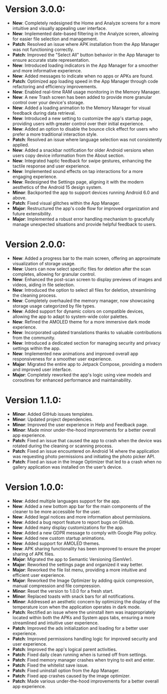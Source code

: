 # Version 3.0.0:

- **New**: Completely redesigned the Home and Analyze screens for a more intuitive and visually
  appealing user interface.
- **New**: Implemented date-based filtering in the Analyze screen, allowing for easier file
  selection and management.
- **Patch**: Resolved an issue where APK installation from the App Manager was not functioning
  correctly.
- **Patch**: Improved the "Select All" button behavior in the App Manager to ensure accurate state
  representation.
- **New**: Introduced loading indicators in the App Manager for a smoother and more informative
  experience.
- **New**: Added messages to indicate when no apps or APKs are found.
- **Patch**: Optimized app loading speed in the App Manager through code refactoring and efficiency
  improvements.
- **New**: Enabled real-time RAM usage monitoring in the Memory Manager.
- **New**: A new Trash screen has been added to provide more granular control over your device's storage.
- **New**: Added a loading animation to the Memory Manager for visual feedback during data
  retrieval.
- **New**: Introduced a new setting to customize the app's startup page, providing users with
  greater control over their initial experience.
- **New**: Added an option to disable the bounce click effect for users who prefer a more
  traditional interaction style.
- **Patch**: Resolved an issue where language selection was not consistently applied.
- **New**: Added a snackbar notification for older Android versions when users copy device
  information from the About section.
- **New**: Integrated haptic feedback for swipe gestures, enhancing the tactile response and user
  experience.
- **New**: Implemented sound effects on tap interactions for a more engaging experience.
- **New**: Redesigned the Settings page, aligning it with the modern aesthetics of the Android 15
  design system.
- **Minor**: Backported the app to support devices running Android 6.0 and above.
- **Patch**: Fixed visual glitches within the App Manager.
- **Major**: Restructured the app's code flow for improved organization and future extensibility.
- **Major**: Implemented a robust error handling mechanism to gracefully manage unexpected
  situations and provide helpful feedback to users.

# Version 2.0.0:

- **New**: Added a progress bar to the main screen, offering an approximate visualization of storage
  usage.
- **New**: Users can now select specific files for deletion after the scan completes, allowing for
  granular control.
- **New**: Enhanced the post-scan screen to display previews of images and videos, aiding in file
  selection.
- **New**: Introduced the option to select all files for deletion, streamlining the cleaning
  process.
- **New**: Completely overhauled the memory manager, now showcasing storage usage categorized by
  file types.
- **New**: Added support for dynamic colors on compatible devices, allowing the app to adapt to
  system-wide color palettes.
- **New**: Refined the AMOLED theme for a more immersive dark mode experience.
- **New**: Incorporated updated translations thanks to valuable contributions from the community.
- **New**: Introduced a dedicated section for managing security and privacy settings within the app.
- **New**: Implemented new animations and improved overall app responsiveness for a smoother user
  experience.
- **Major**: Migrated the entire app to Jetpack Compose, providing a modern and improved user
  interface.
- **Major**: Completely reworked the app's logic using view models and coroutines for enhanced
  performance and maintainability.

# Version 1.1.0:

- **Minor**: Added GitHub issues templates.
- **Minor**: Updated project dependencies.
- **Minor**: Improved the user experience in Help and Feedback page.
- **Minor**: Made minor under-the-hood improvements for a better overall app experience.
- **Patch**: Fixed an issue that caused the app to crash when the device was rotated during the
  cleaning or scanning process.
- **Patch**: Fixed an issue encountered on Android 14 where the application was requesting photo
  permissions and initiating the photo picker API.
- **Patch**: Fixed an issue in the Image Optimizer that led to a crash when no gallery application
  was installed on the user’s device.

# Version 1.0.0:

- **New**: Added multiple languages support for the app.
- **New**: Added a new bottom app bar for the main components of the cleaner to be more accessible
  for the user.
- **New**: Added legal notices and more information about permissions.
- **New**: Added a bug report feature to report bugs on GitHub.
- **New**: Added many display customizations for the app.
- **New**: Added a new GDPR message to comply with Google Play policy.
- **New**: Added new custom startup animations.
- **New**: Added support for AMOLED themes.
- **New**: APK sharing functionality has been improved to ensure the proper sharing of APK files.
- **Major**: Migrated the app to Semantic Versioning (SemVer).
- **Major**: Reworked the settings page and organized it way better.
- **Major**: Reworked the file list menu, providing a more intuitive and efficient user experience.
- **Major**: Reworked the Image Optimizer by adding quick compression, manual compression and file
  compression.
- **Minor**: Reset the version to 1.0.0 for a fresh start.
- **Minor**: Replaced toasts with snack bars for all notifications.
- **Minor**: Addressed an aesthetic concern by optimizing the display of the temperature icon when
  the application operates in dark mode.
- **Patch**: Rectified an issue where the uninstall item was inappropriately located within both the
  APKs and System apps tabs, ensuring a more streamlined and intuitive user experience.
- **Patch**: Improved the ads initialization and loading for a better user experience.
- **Patch**: Improved permissions handling logic for improved security and user experience.
- **Patch**: Improved the app's logical parent activities.
- **Patch**: Fixed daily clean running when is turned off from settings.
- **Patch**: Fixed memory manager crashes when trying to exit and enter.
- **Patch**: Fixed the whitelist save issue.
- **Patch**: Fixed uninstall option from the App Manager.
- **Patch**: Fixed app crashes caused by the image optimizer.
- **Patch**: Made various under-the-hood improvements for a better overall app experience.